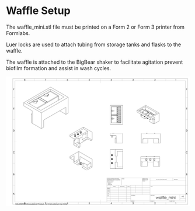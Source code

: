 # Waffle Setup

The waffle_mini.stl file must be printed on a Form 2 or Form 3 printer from Formlabs.

Luer locks are used to attach tubing from storage tanks and flasks to the waffle.

The waffle is attached to the BigBear shaker to facilitate agitation prevent biofilm formation and assist in wash cycles.


![alt_text](https://github.com/Golaszewski/PRANCE/blob/main/Waffle/waffle_mini_pretty_views.svg)
